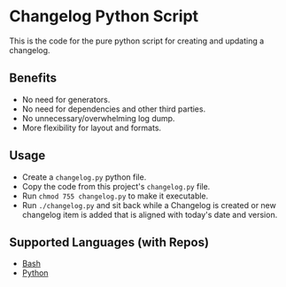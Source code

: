 # Changelog Python Script

This is the code for the pure python script for creating and updating a changelog.

## Benefits 
- No need for generators.
- No need for dependencies and other third parties.
- No unnecessary/overwhelming log dump.
- More flexibility for layout and formats.

## Usage
- Create a `changelog.py` python file.
- Copy the code from this project's `changelog.py` file.
- Run `chmod 755 changelog.py` to make it executable.
- Run `./changelog.py` and sit back while a Changelog is created or new changelog item is added that is aligned with today's date and version.

## Supported Languages (with Repos)
- [Bash](https://github.com/macro6461/changelog-bash-script)
- [Python](https://github.com/macro6461/changelog-py)
